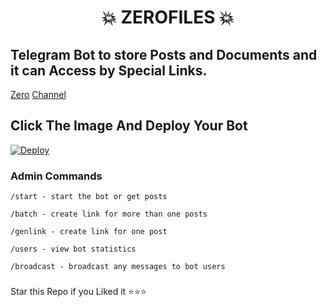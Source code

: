 <h1 align="center"> 
     💥 ZEROFILES 💥
</h1>
 

## Telegram Bot to store Posts and Documents and it can Access by Special Links.

[Zero](t.me/fuckinzero13)
[Channel](t.me/xproject13)

## Click The Image And Deploy Your Bot

[![Deploy](https://telegra.ph/file/8df319c48529c36e7785c.png)](https://heroku.com/deploy?template=https://github.com/zerosquad13/zerofiles.git)

### Admin Commands

```console
/start - start the bot or get posts

/batch - create link for more than one posts

/genlink - create link for one post

/users - view bot statistics

/broadcast - broadcast any messages to bot users
```

###

   Star this Repo if you Liked it ⭐⭐⭐
